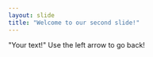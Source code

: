 ```yaml
---
layout: slide
title: "Welcome to our second slide!"
---
```

"Your text!"
Use the left arrow to go back!
